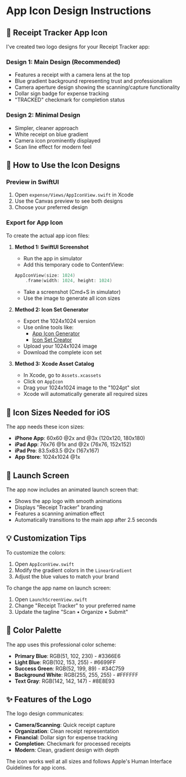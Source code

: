 # App Icon Design Instructions

## 📱 Receipt Tracker App Icon

I've created two logo designs for your Receipt Tracker app:

### Design 1: **Main Design** (Recommended)
- Features a receipt with a camera lens at the top
- Blue gradient background representing trust and professionalism
- Camera aperture design showing the scanning/capture functionality
- Dollar sign badge for expense tracking
- "TRACKED" checkmark for completion status

### Design 2: **Minimal Design**
- Simpler, cleaner approach
- White receipt on blue gradient
- Camera icon prominently displayed
- Scan line effect for modern feel

## 🎨 How to Use the Icon Designs

### Preview in SwiftUI
1. Open `expense/Views/AppIconView.swift` in Xcode
2. Use the Canvas preview to see both designs
3. Choose your preferred design

### Export for App Icon
To create the actual app icon files:

1. **Method 1: SwiftUI Screenshot**
   - Run the app in simulator
   - Add this temporary code to ContentView:
   ```swift
   AppIconView(size: 1024)
       .frame(width: 1024, height: 1024)
   ```
   - Take a screenshot (Cmd+S in simulator)
   - Use the image to generate all icon sizes

2. **Method 2: Icon Set Generator**
   - Export the 1024x1024 version
   - Use online tools like:
     - [App Icon Generator](https://www.appicon.co)
     - [Icon Set Creator](https://iconset.io)
   - Upload your 1024x1024 image
   - Download the complete icon set

3. **Method 3: Xcode Asset Catalog**
   - In Xcode, go to `Assets.xcassets`
   - Click on `AppIcon`
   - Drag your 1024x1024 image to the "1024pt" slot
   - Xcode will automatically generate all required sizes

## 🎯 Icon Sizes Needed for iOS

The app needs these icon sizes:
- **iPhone App**: 60x60 @2x and @3x (120x120, 180x180)
- **iPad App**: 76x76 @1x and @2x (76x76, 152x152)
- **iPad Pro**: 83.5x83.5 @2x (167x167)
- **App Store**: 1024x1024 @1x

## 🚀 Launch Screen

The app now includes an animated launch screen that:
- Shows the app logo with smooth animations
- Displays "Receipt Tracker" branding
- Features a scanning animation effect
- Automatically transitions to the main app after 2.5 seconds

## 💡 Customization Tips

To customize the colors:
1. Open `AppIconView.swift`
2. Modify the gradient colors in the `LinearGradient`
3. Adjust the blue values to match your brand

To change the app name on launch screen:
1. Open `LaunchScreenView.swift`
2. Change "Receipt Tracker" to your preferred name
3. Update the tagline "Scan • Organize • Submit"

## 🎨 Color Palette

The app uses this professional color scheme:
- **Primary Blue**: RGB(51, 102, 230) - #3366E6
- **Light Blue**: RGB(102, 153, 255) - #6699FF
- **Success Green**: RGB(52, 199, 89) - #34C759
- **Background White**: RGB(255, 255, 255) - #FFFFFF
- **Text Gray**: RGB(142, 142, 147) - #8E8E93

## ✨ Features of the Logo

The logo design communicates:
- **Camera/Scanning**: Quick receipt capture
- **Organization**: Clean receipt representation
- **Financial**: Dollar sign for expense tracking
- **Completion**: Checkmark for processed receipts
- **Modern**: Clean, gradient design with depth

The icon works well at all sizes and follows Apple's Human Interface Guidelines for app icons.